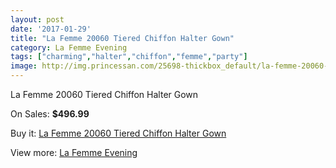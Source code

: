 ```yaml
---
layout: post
date: '2017-01-29'
title: "La Femme 20060 Tiered Chiffon Halter Gown"
category: La Femme Evening
tags: ["charming","halter","chiffon","femme","party"]
image: http://img.princessan.com/25698-thickbox_default/la-femme-20060-tiered-chiffon-halter-gown.jpg
---
```

La Femme 20060 Tiered Chiffon Halter Gown

On Sales: **$496.99**
<a href="https://www.princessan.com/en/la-femme-evening/11762-la-femme-20060-tiered-chiffon-halter-gown.html"><amp-img layout="responsive" width="600" height="600" src="//img.princessan.com/25698-thickbox_default/la-femme-20060-tiered-chiffon-halter-gown.jpg" alt="La Femme 20060 Tiered Chiffon Halter Gown 0" /></a>

Buy it: [La Femme 20060 Tiered Chiffon Halter Gown](https://www.princessan.com/en/la-femme-evening/11762-la-femme-20060-tiered-chiffon-halter-gown.html "La Femme 20060 Tiered Chiffon Halter Gown")

View more: [La Femme Evening](https://www.princessan.com/en/29-la-femme-evening "La Femme Evening")